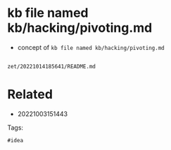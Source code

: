 # kb file named kb/hacking/pivoting.md

- concept of `kb file named kb/hacking/pivoting.md`

```
```

` zet/20221014185641/README.md `

# Related

- 20221003151443

Tags:

    #idea
